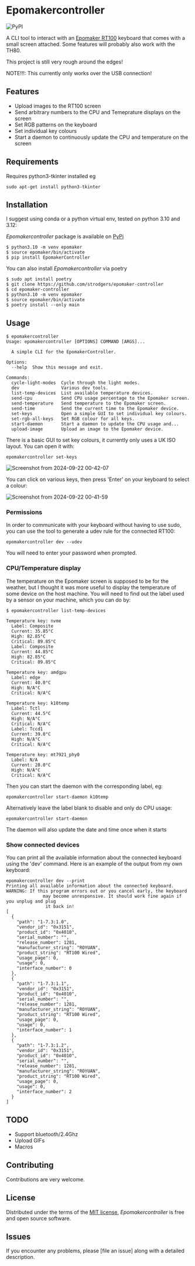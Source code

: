 # Epomakercontroller
![PyPI](https://img.shields.io/pypi/v/EpomakerController.svg)

A CLI tool to interact with an [Epomaker RT100](https://epomaker.com/products/epomaker-rt100) keyboard that comes with a small screen attached. Some features will probably also work with the TH80.

This project is still very rough around the edges!

NOTE!!!: This currently only works over the USB connection!

## Features

- Upload images to the RT100 screen
- Send arbitrary numbers to the CPU and Temeprature displays on the screen
- Set RGB patterns on the keyboard
- Set individual key colours
- Start a daemon to continuously update the CPU and temperature on the screen

## Requirements

Requires python3-tkinter installed eg
```
sudo apt-get install python3-tkinter
```

## Installation
I suggest using conda or a python virtual env, tested on python 3.10 and 3.12:

_Epomakercontroller_ package is available on [PyPi](https://pypi.org/project/EpomakerController/)

```console
$ python3.10 -m venv epomaker
$ source epomaker/bin/activate
$ pip install EpomakerController
```

You can also install _Epomakercontroller_ via poetry

```console
$ sudo apt install poetry
$ git clone https://github.com/strodgers/epomaker-controller
$ cd epomaker-controller
$ python3.10 -m venv epomaker
$ source epomaker/bin/activate
$ poetry install --only main
```

## Usage

```console
$ epomakercontroller
Usage: epomakercontroller [OPTIONS] COMMAND [ARGS]...

  A simple CLI for the EpomakerController.

Options:
  --help  Show this message and exit.

Commands:
  cycle-light-modes  Cycle through the light modes.
  dev                Various dev tools.
  list-temp-devices  List available temperature devices.
  send-cpu           Send CPU usage percentage to the Epomaker screen.
  send-temperature   Send temperature to the Epomaker screen.
  send-time          Send the current time to the Epomaker device.
  set-keys           Open a simple GUI to set individual key colours.
  set-rgb-all-keys   Set RGB colour for all keys.
  start-daemon       Start a daemon to update the CPU usage and...
  upload-image       Upload an image to the Epomaker device.
```

There is a basic GUI to set key colours, it currently only uses a UK ISO layout. You can open it with:
```
epomakercontroller set-keys
```
![Screenshot from 2024-09-22 00-42-07](https://github.com/user-attachments/assets/6a105262-a51d-4969-8b46-5e32c042473b)

You can click on various keys, then press 'Enter' on your keyboard to select a colour:

![Screenshot from 2024-09-22 00-41-59](https://github.com/user-attachments/assets/e726110b-3a22-416c-8a4f-d0ef6b4cc652)


### Permissions
In order to communicate with your keyboard without having to use sudo, you can
use the tool to generate a udev rule for the connected RT100:
```console
epomakercontroller dev --udev
```
You will need to enter your password when prompted.

### CPU/Temperature display
The temperature on the Epomaker screen is supposed to be for the weather, but I thought it was more
useful to display the temperature of some device on the host machine. You will need to find out
the label used by a sensor on your machine, which you can do by:
```console
$ epomakercontroller list-temp-devices

Temperature key: nvme
  Label: Composite
  Current: 35.85°C
  High: 82.85°C
  Critical: 89.85°C
  Label: Composite
  Current: 44.85°C
  High: 82.85°C
  Critical: 89.85°C

Temperature key: amdgpu
  Label: edge
  Current: 40.0°C
  High: N/A°C
  Critical: N/A°C

Temperature key: k10temp
  Label: Tctl
  Current: 44.5°C
  High: N/A°C
  Critical: N/A°C
  Label: Tccd1
  Current: 39.0°C
  High: N/A°C
  Critical: N/A°C

Temperature key: mt7921_phy0
  Label: N/A
  Current: 28.0°C
  High: N/A°C
  Critical: N/A°C
```

Then you can start the daemon with the corresponding label, eg:
```console
epomakercontroller start-daemon k10temp
```

Alternatively leave the label blank to disable and only do CPU usage:
```console
epomakercontroller start-daemon
```

The daemon will also update the date and time once when it starts

### Show connected devices

You can print all the available information about the connected keyboard using the 'dev'
command. Here is an example of the output from my own keyboard:
```console
epomakercontroller dev --print
Printing all available information about the connected keyboard.
WARNING: If this program errors out or you cancel early, the keyboard
              may become unresponsive. It should work fine again if you unplug and plug
               it back in!
[
  {
    "path": "1-7.3:1.0",
    "vendor_id": "0x3151",
    "product_id": "0x4010",
    "serial_number": "",
    "release_number": 1281,
    "manufacturer_string": "ROYUAN",
    "product_string": "RT100 Wired",
    "usage_page": 0,
    "usage": 0,
    "interface_number": 0
  },
  {
    "path": "1-7.3:1.1",
    "vendor_id": "0x3151",
    "product_id": "0x4010",
    "serial_number": "",
    "release_number": 1281,
    "manufacturer_string": "ROYUAN",
    "product_string": "RT100 Wired",
    "usage_page": 0,
    "usage": 0,
    "interface_number": 1
  },
  {
    "path": "1-7.3:1.2",
    "vendor_id": "0x3151",
    "product_id": "0x4010",
    "serial_number": "",
    "release_number": 1281,
    "manufacturer_string": "ROYUAN",
    "product_string": "RT100 Wired",
    "usage_page": 0,
    "usage": 0,
    "interface_number": 2
  }
]
```

## TODO
- Support bluetooth/2.4Ghz
- Upload GIFs
- Macros

## Contributing

Contributions are very welcome.

## License

Distributed under the terms of the [MIT license][license],
_Epomakercontroller_ is free and open source software.

## Issues

If you encounter any problems,
please [file an issue] along with a detailed description.

<!-- github-only -->

[license]: https://github.com/imp3ga/EpomakerController/blob/main/LICENSE
[contributor guide]: https://github.com/imp3ga/EpomakerController/blob/main/CONTRIBUTING.md
[command-line reference]: https://EpomakerController.readthedocs.io/en/latest/usage.html
